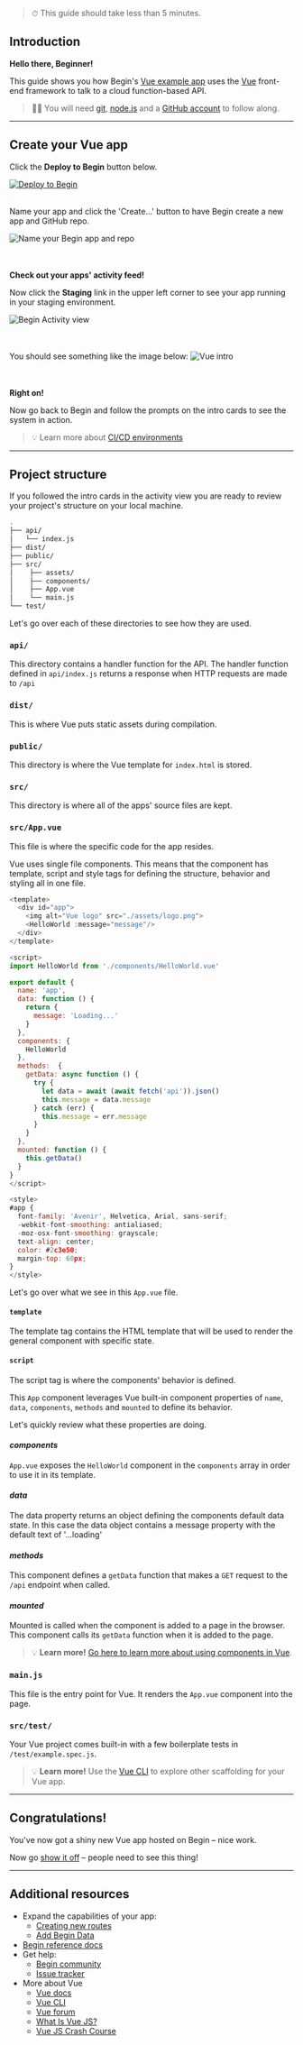 > ⏱ This guide should take less than 5 minutes.

## Introduction

**Hello there, Beginner!**

This guide shows you how Begin's [Vue example app](https://github.com/begin-examples/vue) uses the [Vue](https://vuejs.org/) front-end framework to talk to a cloud function-based API.

> ✋🏽 You will need [git](https://git-scm.com/book/en/v2/Getting-Started-Installing-Git), [node.js](https://nodejs.org/en/download/) and a [GitHub account](https://help.github.com/en/github/getting-started-with-github/signing-up-for-github) to follow along.

---

## Create your Vue app

Click the **Deploy to Begin** button below.

[![Deploy to Begin](https://static.begin.com/deploy-to-begin.svg)](https://begin.com/apps/create?template=https://github.com/begin-examples/node-vue)
<br/>
<br/>

Name your app and click the 'Create...' button to have Begin create a new app and GitHub repo.

![Name your Begin app and repo](/_static/screens/shared/begin-repo-name.jpg)
<br/>
<br/>
<br/>

**Check out your apps' activity feed!**

Now click the **Staging** link in the upper left corner to see your app running in your staging environment.

![Begin Activity view](/_static/screens/shared/begin-activity.jpg)
<br/>
<br/>
<br/>

You should see something like the image below:
![Vue intro](/_static/screens/guides/vue/vue-intro.jpg)
<br/>
<br/>
<br/>

**Right on!**

Now go back to Begin and follow the prompts on the intro cards to see the system in action.
> 💡 Learn more about [CI/CD environments](https://docs.begin.com/en/getting-started/builds-deploys)

---

## Project structure

If you followed the intro cards in the activity view you are ready to review your project's structure on your local machine.
<br/>


```bash
.
├── api/
│   └── index.js
├── dist/
├── public/
├── src/
│    ├── assets/
│    ├── components/
│    ├── App.vue
│    └── main.js
└── test/
```

Let's go over each of these directories to see how they are used.

### `api/`

This directory contains a handler function for the API.
The handler function defined in `api/index.js` returns a response when HTTP requests are made to `/api`

### `dist/`

This is where Vue puts static assets during compilation.

### `public/`

This directory is where the Vue template for `index.html` is stored.

### `src/`

This directory is where all of the apps' source files are kept.

### `src/App.vue`

This file is where the specific code for the app resides.

Vue uses single file components. This means that the component has template, script and style tags for defining the structure, behavior and styling all in one file.

```js
<template>
  <div id="app">
    <img alt="Vue logo" src="./assets/logo.png">
    <HelloWorld :message="message"/>
  </div>
</template>

<script>
import HelloWorld from './components/HelloWorld.vue'

export default {
  name: 'app',
  data: function () {
    return {
      message: 'Loading...'
    }
  },
  components: {
    HelloWorld
  },
  methods:  {
    getData: async function () {
      try {
        let data = await (await fetch('api')).json()
        this.message = data.message
      } catch (err) {
        this.message = err.message
      }
    }
  },
  mounted: function () {
    this.getData()
  }
}
</script>

<style>
#app {
  font-family: 'Avenir', Helvetica, Arial, sans-serif;
  -webkit-font-smoothing: antialiased;
  -moz-osx-font-smoothing: grayscale;
  text-align: center;
  color: #2c3e50;
  margin-top: 60px;
}
</style>
```

Let's go over what we see in this `App.vue` file.

#### `template`
The template tag contains the HTML template that will be used to render the general component with specific state.

#### `script`
The script tag is where the components' behavior is defined.

This `App` component leverages Vue built-in component properties of `name`, `data`, `components`, `methods` and `mounted` to define its behavior.

Let's quickly review what these properties are doing.

#### ***components***
`App.vue` exposes the `HelloWorld` component in the `components` array in order to use it in its template.

#### ***data***
The data property returns an object defining the components default data state. In this case the data object contains a message property with the default text of '...loading'

#### ***methods***
This component defines a `getData` function that makes a `GET` request to the `/api` endpoint when called.

#### ***mounted***
Mounted is called when the component is added to a page in the browser. This component calls its `getData` function when it is added to the page.

> 💡 **Learn more!** [Go here to learn more about using components in Vue](https://v1.vuejs.org/guide/components.html).

### `main.js`
This file is the entry point for Vue. It renders the `App.vue` component into the page.

### `src/test/`

Your Vue project comes built-in with a few boilerplate tests in `/test/example.spec.js`.


> 💡 **Learn more!** Use the [Vue CLI](https://cli.vuejs.org/) to explore other scaffolding for your Vue app.

---


## Congratulations!

You've now got a shiny new Vue app hosted on Begin – nice work.

Now go [show it off](https://twitter.com/intent/tweet?text=Hey%2C%20check%20out%20my%20new%20Vue%20app%21%20%28I%20made%20it%20with%20@Begin%29%20PASTE_YOUR_URL_HERE) – people need to see this thing!

---

<!-- TODO add domains directions -->

## Additional resources

- Expand the capabilities of your app:
  - [Creating new routes](/en/functions/creating-new-functions)
  - [Add Begin Data](/en/data/begin-data/)
- [Begin reference docs](/en/getting-started/introduction)
- Get help:
  - [Begin community](https://github.com/smallwins/begin-community/discussions)
  - [Issue tracker](https://github.com/smallwins/begin-issues/issues)
- More about Vue
    - [Vue docs](https://vuejs.org/)
    - [Vue CLI](https://cli.vuejs.org/)
    - [Vue forum](https://forum.vuejs.org/)
    - [What Is Vue JS?](https://www.youtube.com/watch?v=FtXd_qQJgfI)
    - [Vue JS Crash Course](https://www.youtube.com/watch?v=Wy9q22isx3U)
